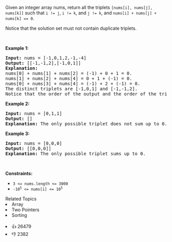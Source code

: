 <p>Given an integer array nums, return all the triplets <code>[nums[i], nums[j], nums[k]]</code> such that <code>i != j</code>, <code>i != k</code>, and <code>j != k</code>, and <code>nums[i] + nums[j] + nums[k] == 0</code>.</p>

<p>Notice that the solution set must not contain duplicate triplets.</p>

<p>&nbsp;</p> 
<p><strong class="example">Example 1:</strong></p>

<pre>
<strong>Input:</strong> nums = [-1,0,1,2,-1,-4]
<strong>Output:</strong> [[-1,-1,2],[-1,0,1]]
<strong>Explanation:</strong> 
nums[0] + nums[1] + nums[2] = (-1) + 0 + 1 = 0.
nums[1] + nums[2] + nums[4] = 0 + 1 + (-1) = 0.
nums[0] + nums[3] + nums[4] = (-1) + 2 + (-1) = 0.
The distinct triplets are [-1,0,1] and [-1,-1,2].
Notice that the order of the output and the order of the triplets does not matter.
</pre>

<p><strong class="example">Example 2:</strong></p>

<pre>
<strong>Input:</strong> nums = [0,1,1]
<strong>Output:</strong> []
<strong>Explanation:</strong> The only possible triplet does not sum up to 0.
</pre>

<p><strong class="example">Example 3:</strong></p>

<pre>
<strong>Input:</strong> nums = [0,0,0]
<strong>Output:</strong> [[0,0,0]]
<strong>Explanation:</strong> The only possible triplet sums up to 0.
</pre>

<p>&nbsp;</p> 
<p><strong>Constraints:</strong></p>

<ul> 
 <li><code>3 &lt;= nums.length &lt;= 3000</code></li> 
 <li><code>-10<sup>5</sup> &lt;= nums[i] &lt;= 10<sup>5</sup></code></li> 
</ul>

<div><div>Related Topics</div><div><li>Array</li><li>Two Pointers</li><li>Sorting</li></div></div><br><div><li>👍 26479</li><li>👎 2382</li></div>